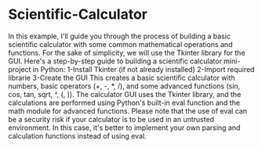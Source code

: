 # Scientific-Calculator
 In this example, I'll guide you through the process of building a basic scientific calculator with some common mathematical operations and functions. For the sake of simplicity, we will use the Tkinter library for the GUI.
Here's a step-by-step guide to building a scientific calculator mini-project in Python:
1-Install Tkinter (if not already installed)
2-Import required librarie
3-Create the GUI
This creates a basic scientific calculator with numbers, basic operators (+, -, *, /), and some advanced functions (sin, cos, tan, sqrt, ^, (, )). The calculator GUI uses the Tkinter library, and the calculations are performed using Python's built-in eval function and the math module for advanced functions.
Please note that the use of eval can be a security risk if your calculator is to be used in an untrusted environment. In this case, it's better to implement your own parsing and calculation functions instead of using eval.
